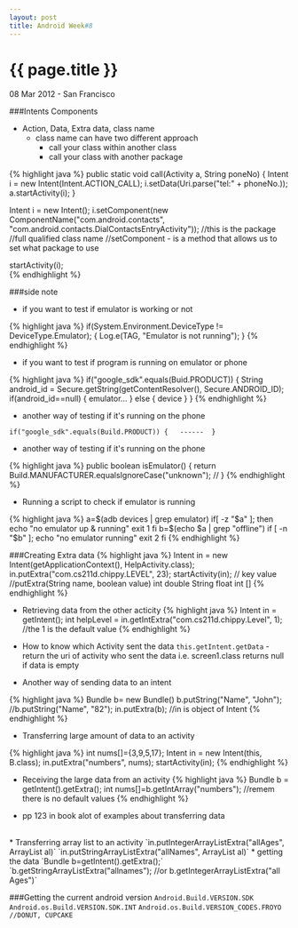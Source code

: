 ```yaml
---
layout: post
title: Android Week#8
---
```


{{ page.title }}
================

<p class="meta">08 Mar 2012 - San Francisco</p>

###Intents Components
* Action, Data, Extra data, class name
	* class name can have two different approach
		* call your class within another class
		* call your class with another package
		
{% highlight java %}
public static void call(Activity a, String poneNo)
{
	Intent i = new Intent(Intent.ACTION_CALL);
	i.setData(Uri.parse("tel:" + phoneNo.));
	a.startActivity(i);
}

Intent i = new Intent();
i.setComponent(new ComponentName("com.android.contacts", "com.android.contacts.DialContactsEntryActivity"));
								  //this is the package   //full qualified class name
//setComponent - is a method that allows us to set what package to use

startActivity(i);	
{% endhighlight %}

###side note
* if you want to test if emulator is working or not 

{% highlight java %}
if(System.Environment.DeviceType != DeviceType.Emulator);
{
	Log.e(TAG, "Emulator is not running");
}
{% endhighlight %}

* if you want to test if program is running on emulator or phone

{% highlight java %}
if("google_sdk".equals(Buid.PRODUCT))
{
	String android_id = Secure.getString(getContentResolver(), Secure.ANDROID_ID);
	if(android_id==null)
	{
		emulator...
	}
	else
	{
		device
	}
}
{% endhighlight %}

* another way of testing if it's running on the phone

`if("google_sdk".equals(Build.PRODUCT)) {   ------  }`

* another way of testing if it's running on the phone

{% highlight java %}
public boolean isEmulator()
{
	return Build.MANUFACTURER.equalsIgnoreCase("unknown");  //
}
{% endhighlight %}

* Running a script to check if emulator is running

{% highlight java %}
a=$(adb devices | grep emulator)
if[ -z "$a" ]; then
	echo "no emulator up & running"
	exit 1
fi
b=$(echo $a | grep "offline")
if [ -n "$b" ];
	echo "no emulator running"
	exit 2
fi
{% endhighlight %}

###Creating Extra data
{% highlight java %}
Intent in = new Intent(getApplicationContext(), HelpActivity.class);
in.putExtra("com.cs211d.chippy.LEVEL", 23);
startActivity(in);
//			key             value
//putExtra(String name, boolean value)
					    int 
					    double
					    String
					    float
					    int []
{% endhighlight %}
* Retrieving data from the other acticity
{% highlight java %}
Intent in = getIntent();
int helpLevel = in.getIntExtra("com.cs211d.chippy.Level", 1);
								//the 1 is the default value
{% endhighlight %}

* How to know which Activity sent the data
`this.getIntent.getData` -return the uri of activity who sent the data i.e. screen1.class returns null if data is empty

* Another way of sending data to an intent

{% highlight java %}
Bundle b= new Bundle()
b.putString("Name", "John");  //b.putString("Name", "82");
in.putExtra(b);
//in is object of Intent
{% endhighlight %} 

* Transferring large amount of data to an activity

{% highlight java %}
int nums[]={3,9,5,17};
Intent in = new Intent(this, B.class);
in.putExtra("numbers", nums);
startActivity(in);
{% endhighlight %}
* Receiving the large data from an activity
{% highlight java %}
Bundle b = getIntent().getExtra();
int nums[]=b.getIntArray("numbers");  //remem there is no default values
{% endhighlight %}

* pp 123 in book alot of examples about transferring data

<br/>
* Transferring array list to an activity
`in.putIntegerArrayListExtra("allAges", ArrayList<Integer> al)`
`in.putStringArrayListExtra("allNames", ArrayList<String> al)`
* getting the data
`Bundle b=getIntent().getExtra();`
`b.getStringArrayListExtra("allnames"); //or b.getIntegerArrayListExtra("all Ages")`

###Getting the current android version
`Android.Build.VERSION.SDK`
`Android.os.Build.VERSION.SDK.INT`
`Android.os.Build.VERSION_CODES.FROYO //DONUT, CUPCAKE`



